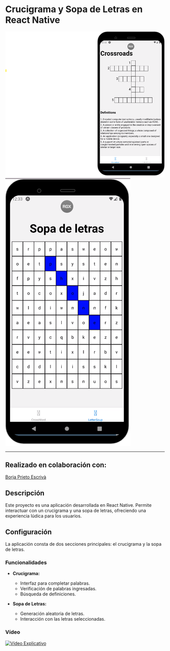# Crucigrama y Sopa de Letras en React Native

![Imagen Crucigrama](https://github.com/LaClCr/Juegos_ReactNative/blob/main/crucigrama.png)
![Imagen Sopa de Letras](https://github.com/LaClCr/Juegos_ReactNative/blob/main/sopa.png)

---

## Realizado en colaboración con:
[Borja Prieto Escrivà](https://github.com/Borja2001)

## Descripción

Este proyecto es una aplicación desarrollada en React Native. Permite interactuar con un crucigrama y una sopa de letras, ofreciendo una experiencia lúdica para los usuarios.

## Configuración

La aplicación consta de dos secciones principales: el crucigrama y la sopa de letras.

### Funcionalidades

- **Crucigrama:**
  - Interfaz para completar palabras.
  - Verificación de palabras ingresadas.
  - Búsqueda de definiciones.

- **Sopa de Letras:**
  - Generación aleatoria de letras.
  - Interacción con las letras seleccionadas.

### Vídeo 

[![Vídeo Explicativo](https://www.youtube.com/watch?v=rmnpycZbI3I)](https://www.youtube.com/watch?v=rmnpycZbI3I)
